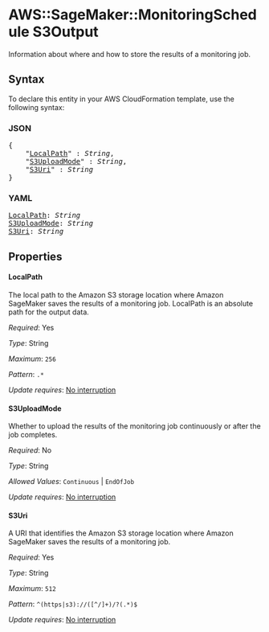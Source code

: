 # AWS::SageMaker::MonitoringSchedule S3Output

Information about where and how to store the results of a monitoring job.

## Syntax

To declare this entity in your AWS CloudFormation template, use the following syntax:

### JSON

<pre>
{
    "<a href="#localpath" title="LocalPath">LocalPath</a>" : <i>String</i>,
    "<a href="#s3uploadmode" title="S3UploadMode">S3UploadMode</a>" : <i>String</i>,
    "<a href="#s3uri" title="S3Uri">S3Uri</a>" : <i>String</i>
}
</pre>

### YAML

<pre>
<a href="#localpath" title="LocalPath">LocalPath</a>: <i>String</i>
<a href="#s3uploadmode" title="S3UploadMode">S3UploadMode</a>: <i>String</i>
<a href="#s3uri" title="S3Uri">S3Uri</a>: <i>String</i>
</pre>

## Properties

#### LocalPath

The local path to the Amazon S3 storage location where Amazon SageMaker saves the results of a monitoring job. LocalPath is an absolute path for the output data.

_Required_: Yes

_Type_: String

_Maximum_: <code>256</code>

_Pattern_: <code>.*</code>

_Update requires_: [No interruption](https://docs.aws.amazon.com/AWSCloudFormation/latest/UserGuide/using-cfn-updating-stacks-update-behaviors.html#update-no-interrupt)

#### S3UploadMode

Whether to upload the results of the monitoring job continuously or after the job completes.

_Required_: No

_Type_: String

_Allowed Values_: <code>Continuous</code> | <code>EndOfJob</code>

_Update requires_: [No interruption](https://docs.aws.amazon.com/AWSCloudFormation/latest/UserGuide/using-cfn-updating-stacks-update-behaviors.html#update-no-interrupt)

#### S3Uri

A URI that identifies the Amazon S3 storage location where Amazon SageMaker saves the results of a monitoring job.

_Required_: Yes

_Type_: String

_Maximum_: <code>512</code>

_Pattern_: <code>^(https|s3)://([^/]+)/?(.*)$</code>

_Update requires_: [No interruption](https://docs.aws.amazon.com/AWSCloudFormation/latest/UserGuide/using-cfn-updating-stacks-update-behaviors.html#update-no-interrupt)

